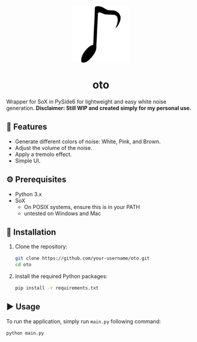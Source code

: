 <div align="center">
  <img src="logo.svg" width="150" alt="oto Logo">
  <h1>oto</h1>
</div>

Wrapper for SoX in PySide6 for lightweight and easy white noise generation. **Disclaimer: Still WIP and created simply for my personal use.**

## 🎵 Features

- Generate different colors of noise: White, Pink, and Brown.
- Adjust the volume of the noise.
- Apply a tremolo effect.
- Simple UI.

## ⚙️ Prerequisites

- Python 3.x
- SoX 
  * On POSIX systems, ensure this is in your PATH
  * untested on Windows and Mac


## 🚀 Installation

1.  Clone the repository:
    ```bash
    git clone https://github.com/your-username/oto.git
    cd oto
    ```
2.  Install the required Python packages:
    ```bash
    pip install -r requirements.txt
    ```

## ▶️ Usage

To run the application, simply run ```main.py``` following command:

```bash
python main.py
```
